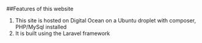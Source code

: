 
##Features of this website

1. This site is hosted on Digital Ocean on a Ubuntu droplet with composer, PHP/MySql installed
2. It is built using the Laravel framework
